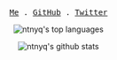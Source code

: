 <p align="center">
  <samp>
    <a href="https://ntnyq.com" target="_blank" rel="noopener noreferrer">Me</a> .
    <a href="https://github.com/ntnyq" target="_blank" rel="noopener noreferrer">GitHub</a> .
    <a href="https://twitter.com/ntnyq" target="_blank" rel="noopener noreferrer">Twitter</a>
  </samp>
</p>

<p align="center">
  <img src="https://github-readme-stats.vercel.app/api/top-langs/?username=ntnyq&layout=compact" alt="ntnyq's top languages">
</p>

<p align="center">
  <img src="https://github-readme-stats.vercel.app/api?username=ntnyq&show_icons=true&icon_color=0366d6&text_color=24292e&bg_color=ffffff&hide_title=true" alt="ntnyq's github stats" >
</p>
